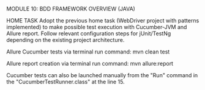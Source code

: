 MODULE 10: BDD FRAMEWORK OVERVIEW (JAVA)

HOME TASK
Adopt the previous home task (WebDriver project with patterns implemented) to make possible test execution with Cucumber-JVM and Allure report. 
Follow relevant configuration steps for jUnit/TestNg depending on the existing project architecture.

Allure Cucumber tests via terminal run command:
mvn clean test

Allure report creation via terminal run command:
mvn allure:report

Cucumber tests can also be launched manually from the "Run" command in the "CucumberTestRunner.class" at the line 15.